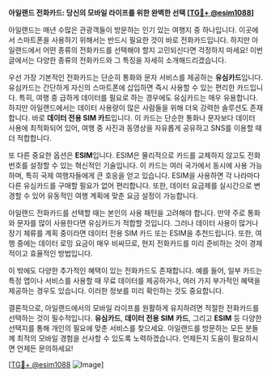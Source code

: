 **아일랜드 전화카드: 당신의 모바일 라이프를 위한 완벽한 선택 [[TG💪+ @esim1088](https://t.me/s/esim1088)]**

아일랜드는 매년 수많은 관광객들이 방문하는 인기 있는 여행지 중 하나입니다. 이곳에서 스마트폰을 사용하기 위해서는 반드시 필요한 것이 바로 전화카드입니다. 하지만 아일랜드에서 어떤 종류의 전화카드를 선택해야 할지 고민되신다면 걱정하지 마세요! 이번 글에서는 다양한 종류의 전화카드와 그 특징을 자세히 소개해드리겠습니다.

우선 가장 기본적인 전화카드는 단순히 통화와 문자 서비스를 제공하는 **유심카드**입니다. 유심카드는 간단하게 자신의 스마트폰에 삽입하면 즉시 사용할 수 있는 편리한 카드입니다. 특히, 여행 중 급하게 데이터를 필요로 하는 경우에도 유심카드는 매우 유용합니다. 하지만 아일랜드에서는 데이터 사용량이 많은 사람들을 위해 더욱 강력한 솔루션도 존재합니다. 바로 **데이터 전용 SIM 카드**입니다. 이 카드는 단순한 통화나 문자보다 데이터 사용에 최적화되어 있어, 여행 중 사진과 동영상을 자유롭게 공유하고 SNS를 이용할 때 더 적합합니다.

또 다른 중요한 옵션은 **ESIM**입니다. ESIM은 물리적으로 카드를 교체하지 않고도 전화번호를 설정할 수 있는 혁신적인 기술입니다. 이 카드는 여러 국가에서 동시에 사용 가능하며, 특히 국제 여행자들에게 큰 호응을 얻고 있습니다. ESIM을 사용하면 각 나라마다 다른 유심카드를 구매할 필요가 없어 편리합니다. 또한, 데이터 요금제를 실시간으로 변경할 수 있어 유동적인 여행 계획에 맞춘 요금 설정이 가능합니다.

아일랜드 전화카드를 선택할 때는 본인의 사용 패턴을 고려해야 합니다. 만약 주로 통화와 문자를 많이 사용한다면 유심카드가 적합할 것입니다. 그러나 데이터 사용이 많거나 장기 체류를 계획 중이라면 데이터 전용 SIM 카드 또는 ESIM을 추천드립니다. 또한, 여행 중에는 데이터 로밍 요금이 매우 비싸므로, 현지 전화카드를 미리 준비하는 것이 경제적이고 효율적인 방법입니다.

이 밖에도 다양한 추가적인 혜택이 있는 전화카드도 존재합니다. 예를 들어, 일부 카드는 특정 앱이나 서비스를 사용할 때 무료 데이터를 제공하거나, 여러 가지 부가적인 혜택을 제공하는 경우도 있습니다. 이러한 정보를 미리 확인하는 것도 중요합니다.

결론적으로, 아일랜드에서의 모바일 라이프를 원활하게 유지하려면 적절한 전화카드를 선택하는 것이 필수적입니다. **유심카드**, **데이터 전용 SIM 카드**, 그리고 **ESIM** 등 다양한 선택지를 통해 개인의 필요에 맞춘 서비스를 찾으세요. 아일랜드를 방문하는 모든 분들께 최적의 모바일 경험을 선사할 수 있도록 노력하겠습니다. 언제든지 도움이 필요하시면 언제든 문의하세요!

[[TG💪+ @esim1088](https://t.me/s/esim1088) ![Image](https://i.postimg.cc/Y0z9fWf4/image.png)]